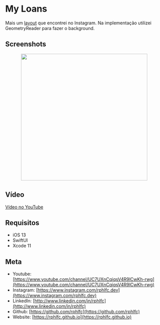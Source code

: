 # My Loans
Mais um [layout](https://www.instagram.com/p/CD--FN3AL6t/) que encontrei no Instagram. Na implementação utilizei GeometryReader para fazer o background.

## Screenshots
<p align="center">
    <img src="https://user-images.githubusercontent.com/16376748/92530884-9c571d80-f203-11ea-9ea3-c3d1f2ad6796.png" width="400">&nbsp;
</p>
 
## Vídeo
[Vídeo no YouTube](https://youtu.be/A_3PH0gdW1A)

## Requisitos
- iOS 13
- SwiftUI
- Xcode 11

## Meta
- Youtube: [https://www.youtube.com/channel/UC7UXnCqiqsV4R9lCwKh-rwg](https://www.youtube.com/channel/UC7UXnCqiqsV4R9lCwKh-rwg)
- Instagram: [https://www.instagram.com/rphlfc.dev](https://www.instagram.com/rphlfc.dev)
- LinkedIn: [http://www.linkedin.com/in/rphlfc](http://www.linkedin.com/in/rphlfc)
- Github: [https://github.com/rphlfc](https://github.com/rphlfc)
- Website: [https://rphlfc.github.io](https://rphlfc.github.io)

